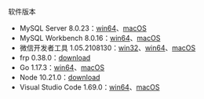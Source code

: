 软件版本
- MySQL Server 8.0.23：[win64](https://downloads.mysql.com/archives/get/p/23/file/mysql-8.0.23-winx64.zip)、[macOS](https://downloads.mysql.com/archives/get/p/23/file/mysql-8.0.23-macos10.15-x86_64.dmg)
- MySQL Workbench 8.0.16：[win64](https://downloads.mysql.com/archives/get/p/8/file/mysql-workbench-community-8.0.16-winx64.msi)、[macOS](https://downloads.mysql.com/archives/get/p/8/file/mysql-workbench-community-8.0.16-macos-x86_64.dmg)
- 微信开发者工具 1.05.2108130：[win32](https://servicewechat.com/wxa-dev-logic/download_redirect?type=ia32&from=mpwiki&download_version=1052108130&version_type=1)、[win64](https://servicewechat.com/wxa-dev-logic/download_redirect?type=darwin_x64&from=mpwiki&download_version=1052108130&version_type=1)、[macOS](https://servicewechat.com/wxa-dev-logic/download_redirect?type=darwin&from=mpwiki&download_version=1052108130&version_type=1)
- frp 0.38.0：[download](https://github.com/fatedier/frp/releases/tag/v0.38.0)
- Go 1.17.3：[win64](https://go.dev/dl/go1.17.3.windows-amd64.msi)、[macOS](https://go.dev/dl/go1.17.3.darwin-amd64.pkg)
- Node 10.21.0：[download](https://registry.npmmirror.com/binary.html?path=node/v10.21.0/)
- Visual Studio Code 1.69.0：[win64](https://update.code.visualstudio.com/1.69.0/win32-x64-user/stable)、[macOS](https://update.code.visualstudio.com/1.69.0/darwin/stable)